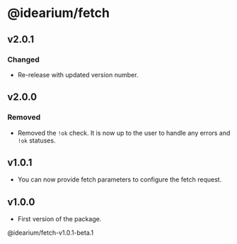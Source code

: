 # @idearium/fetch

## v2.0.1

### Changed

-   Re-release with updated version number.

## v2.0.0

### Removed

-   Removed the `!ok` check. It is now up to the user to handle any errors and `!ok` statuses.

## v1.0.1

-   You can now provide fetch parameters to configure the fetch request.

## v1.0.0

-   First version of the package.

@idearium/fetch-v1.0.1-beta.1
